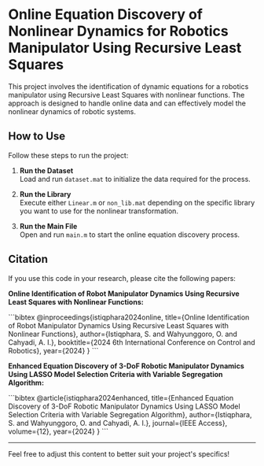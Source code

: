 # Online Equation Discovery of Nonlinear Dynamics for Robotics Manipulator Using Recursive Least Squares

This project involves the identification of dynamic equations for a robotics manipulator using Recursive Least Squares with nonlinear functions. The approach is designed to handle online data and can effectively model the nonlinear dynamics of robotic systems.

## How to Use

Follow these steps to run the project:

1. **Run the Dataset**  
   Load and run `dataset.mat` to initialize the data required for the process.

2. **Run the Library**  
   Execute either `Linear.m` or `non_lib.mat` depending on the specific library you want to use for the nonlinear transformation.

3. **Run the Main File**  
   Open and run `main.m` to start the online equation discovery process.

## Citation

If you use this code in your research, please cite the following papers:

**Online Identification of Robot Manipulator Dynamics Using Recursive Least Squares with Nonlinear Functions:**
  
\```bibtex
@inproceedings{istiqphara2024online,
  title={Online Identification of Robot Manipulator Dynamics Using Recursive Least Squares with Nonlinear Functions},
  author={Istiqphara, S. and Wahyunggoro, O. and Cahyadi, A. I.},
  booktitle={2024 6th International Conference on Control and Robotics},
  year={2024}
}
\```

**Enhanced Equation Discovery of 3-DoF Robotic Manipulator Dynamics Using LASSO Model Selection Criteria with Variable Segregation Algorithm:**

\```bibtex
@article{istiqphara2024enhanced,
  title={Enhanced Equation Discovery of 3-DoF Robotic Manipulator Dynamics Using LASSO Model Selection Criteria with Variable Segregation Algorithm},
  author={Istiqphara, S. and Wahyunggoro, O. and Cahyadi, A. I.},
  journal={IEEE Access},
  volume={12},
  year={2024}
}
\```

---

Feel free to adjust this content to better suit your project's specifics!
